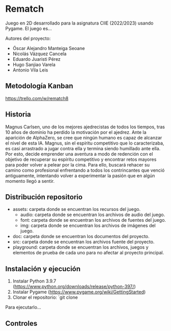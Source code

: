 # Rematch

Juego en 2D desarrollado para la asignatura CIIE (2022/2023) usando Pygame. El juego es...

Autores del proyecto:

- Óscar Alejandro Manteiga Seoane
- Nicolás Vázquez Cancela
- Eduardo Juaristi Pérez
- Hugo Sanjiao Varela
- Antonio Vila Leis

## Metodología Kanban
https://trello.com/w/rematch8

## Historia

Magnus Carlsen, uno de los mejores ajedrecistas de todos los tiempos, tras 10 años de dominio ha perdido la motivación por el ajedrez. Ante la aparición de AlphaZero, se cree que ningún humano es capaz de alcanzar el nivel de esta IA. Magnus, sin el espíritu competitivo que lo caracterizaba, es casi arrastrado a jugar contra ella y termina siendo humillado ante ella. Por esto, decide emprender una aventura a modo de redención con el objetivo de recuperar su espíritu competitivo y encontrar retos mayores para poder volver a pelear por la cima. Para ello, buscará rehacer su camino como profesional enfrentando a todos los contrincantes que venció antiguamente, intentando volver a experimentar la pasión que en algún momento llegó a sentir.

## Distribución repositorio

- assets: carpeta donde se encuentran los recursos del juego.
  - audio: carpeta donde se encuentran los archivos de audio del juego.
  - font: carpeta donde se encuentran los archivos de fuentes del juego.
  - img: carpeta donde se encuentran los archivos de imágenes del juego.
- doc: carpeta donde se encuentran los documentos del proyecto.
- src: carpeta donde se encuentran los archivos fuente del proyecto.
- playground: carpeta donde se encuentran los archivos, juegos y elementos de prueba de cada uno para no afectar al proyecto principal.

## Instalación y ejecución

1. Instalar Python 3.9.7 (https://www.python.org/downloads/release/python-397/)
2. Instalar Pygame (https://www.pygame.org/wiki/GettingStarted)
3. Clonar el repositorio: `git clone

Para ejecutarlo...

## Controles
